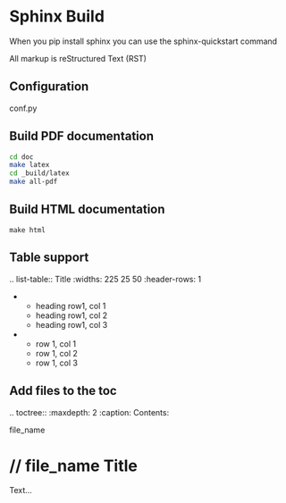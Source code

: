 # Sphinx Build

When you pip install sphinx you can use the sphinx-quickstart command

All markup is reStructured Text (RST)

## Configuration

conf.py

## Build PDF documentation

```bash
cd doc
make latex
cd _build/latex
make all-pdf
```

## Build HTML documentation

```
make html
```

## Table support

.. list-table:: Title
   :widths: 225 25 50
   :header-rows: 1

   * - heading row1, col 1
     - heading row1, col 2
     - heading row1, col 3
   * - row 1, col 1
     - row 1, col 2
     - row 1, col 3


## Add files to the toc

.. toctree:: 
   :maxdepth: 2
   :caption: Contents:

   file_name

// file_name
Title
=====

Text...
